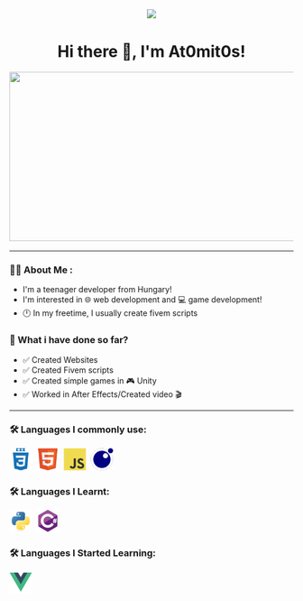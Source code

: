 <div id="header" align="center">
  <img src="https://media.giphy.com/media/13twUEuUnCrEju/giphy.gif" width="100"/>
  <h1>Hi there 👋, I'm At0mit0s!</h1>
</div>

<div align="center">
  <img src="https://media.giphy.com/media/dWesBcTLavkZuG35MI/giphy.gif" width="600" height="300"/>
</div>

---
### :man_technologist: About Me :
- I'm a teenager developer from Hungary!
- I'm interested in 🌐 web development and 💻 game development!
- 🕛 In my freetime, I usually create fivem scripts

### 💼 What i have done so far?
- ✅ Created Websites
- ✅ Created Fivem scripts 
- ✅ Created simple games in 🎮 Unity
- ✅ Worked in After Effects/Created video 🎬 

---
### :hammer_and_wrench: Languages I commonly use:
<div>
  <img src="https://github.com/devicons/devicon/blob/master/icons/css3/css3-plain-wordmark.svg"  title="CSS3" alt="CSS" width="40" height="40"/>&nbsp;
  <img src="https://github.com/devicons/devicon/blob/master/icons/html5/html5-original.svg" title="HTML5" alt="HTML" width="40" height="40"/>&nbsp;
  <img src="https://github.com/devicons/devicon/blob/master/icons/javascript/javascript-original.svg" title="JavaScript" alt="JavaScript" width="40" height="40"/>&nbsp;
  <img src="https://raw.githubusercontent.com/devicons/devicon/1119b9f84c0290e0f0b38982099a2bd027a48bf1/icons/lua/lua-original.svg" title="JavaScript" alt="JavaScript" width="40" height="40"/>&nbsp;
</div>

### :hammer_and_wrench: Languages I Learnt:
<div>
  <img src="https://raw.githubusercontent.com/devicons/devicon/1119b9f84c0290e0f0b38982099a2bd027a48bf1/icons/python/python-original.svg"  title="CSS3" alt="CSS" width="40" height="40"/>&nbsp;
  <img src="https://raw.githubusercontent.com/devicons/devicon/1119b9f84c0290e0f0b38982099a2bd027a48bf1/icons/csharp/csharp-original.svg"  title="CSS3" alt="CSS" width="40" height="40"/>&nbsp;
</div>

### :hammer_and_wrench: Languages I Started Learning:
<div>
  <img src="https://raw.githubusercontent.com/devicons/devicon/1119b9f84c0290e0f0b38982099a2bd027a48bf1/icons/vuejs/vuejs-original.svg"  title="CSS3" alt="CSS" width="40" height="40"/>&nbsp;
</div>
